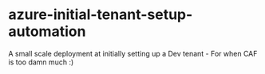 # azure-initial-tenant-setup-automation
A small scale deployment at initially setting up a Dev tenant - For when CAF is too damn much :)
